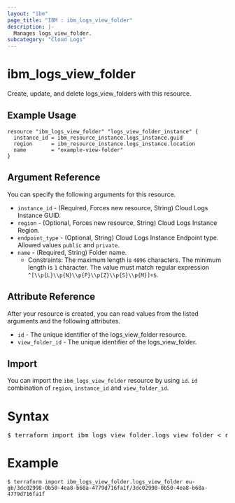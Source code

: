 ```yaml
---
layout: "ibm"
page_title: "IBM : ibm_logs_view_folder"
description: |-
  Manages logs_view_folder.
subcategory: "Cloud Logs"
---
```



# ibm_logs_view_folder

Create, update, and delete logs_view_folders with this resource.

## Example Usage

```hcl
resource "ibm_logs_view_folder" "logs_view_folder_instance" {
  instance_id = ibm_resource_instance.logs_instance.guid
  region      = ibm_resource_instance.logs_instance.location
  name        = "example-view-folder"
}

```

## Argument Reference

You can specify the following arguments for this resource.

* `instance_id` - (Required, Forces new resource, String)  Cloud Logs Instance GUID.
* `region` - (Optional, Forces new resource, String) Cloud Logs Instance Region.
* `endpoint_type` - (Optional, String) Cloud Logs Instance Endpoint type. Allowed values `public` and `private`.
* `name` - (Required, String) Folder name.
  * Constraints: The maximum length is `4096` characters. The minimum length is `1` character. The value must match regular expression `^[\\p{L}\\p{N}\\p{P}\\p{Z}\\p{S}\\p{M}]+$`.

## Attribute Reference

After your resource is created, you can read values from the listed arguments and the following attributes.

* `id` - The unique identifier of the logs_view_folder resource.
* `view_folder_id` - The unique identifier of the logs_view_folder.


## Import

You can import the `ibm_logs_view_folder` resource by using `id`. `id` combination of `region`, `instance_id` and `view_folder_id`.

# Syntax
<pre>
$ terraform import ibm_logs_view_folder.logs_view_folder < region >/< instance_id >/< view_folder_id >;
</pre>

# Example
```
$ terraform import ibm_logs_view_folder.logs_view_folder eu-gb/3dc02998-0b50-4ea8-b68a-4779d716fa1f/3dc02998-0b50-4ea8-b68a-4779d716fa1f
```
